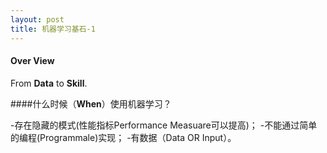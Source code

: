 ```yaml
---
layout: post
title: 机器学习基石-1
---
```


#### Over View

From **Data** to **Skill**.

####什么时候（**When**）使用机器学习？

-存在隐藏的模式(性能指标Performance Measuare可以提高)；
-不能通过简单的编程(Programmale)实现；
-有数据（Data OR Input）。



